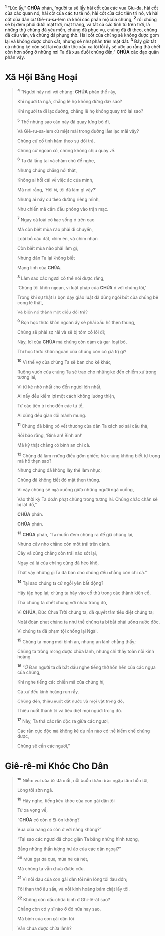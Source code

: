 <sup><b>1</b></sup> “Lúc ấy,” **CHÚA** phán, “người ta sẽ lấy hài cốt của các vua Giu-đa, hài cốt của các quan nó, hài cốt của các tư tế nó, hài cốt của các tiên tri nó, và hài cốt của dân cư Giê-ru-sa-lem ra khỏi các phần mộ của chúng, <sup><b>2</b></sup> rồi chúng sẽ bị đem phơi dưới mặt trời, mặt trăng, và tất cả các tinh tú trên trời, là những thứ chúng đã yêu mến, chúng đã phục vụ, chúng đã đi theo, chúng đã cầu vấn, và chúng đã phụng thờ. Hài cốt của chúng sẽ không được gom lại và không được chôn cất, nhưng sẽ như phân trên mặt đất. <sup><b>3</b></sup> Bấy giờ tất cả những kẻ còn sót lại của dân tộc xấu xa tội lỗi ấy sẽ ước ao rằng thà chết còn hơn sống ở những nơi Ta đã xua đuổi chúng đến,” **CHÚA** các đạo quân phán vậy.

# Xã Hội Băng Hoại

> <sup><b>4</b></sup> “Ngươi hãy nói với chúng: **CHÚA** phán thế này,
>
> Khi người ta ngã, chẳng lẽ họ không đứng dậy sao?
>
> Khi người ta đi lạc đường, chẳng lẽ họ không quay trở lại sao?
>
> <sup><b>5</b></sup> Thế nhưng sao dân này đã quay lưng bỏ đi,
>
> Và Giê-ru-sa-lem cứ miệt mài trong đường lầm lạc mãi vậy?
>
> Chúng cứ cố tình bám theo sự dối trá,
>
> Chúng cứ ngoan cố, chúng không chịu quay về.
>
> <sup><b>6</b></sup> Ta đã lắng tai và chăm chú để nghe,
>
> Nhưng chúng chẳng nói thật,
>
> Không ai hối cải về việc ác của mình,
>
> Mà nói rằng, ‘Hỡi ôi, tôi đã làm gì vậy?’
>
> Nhưng ai nấy cứ theo đường riêng mình,
>
> Như chiến mã cắm đầu phóng vào trận mạc.
>
> <sup><b>7</b></sup> Ngay cả loài cò hạc sống ở trên cao
>
> Mà còn biết mùa nào phải di chuyển,
>
> Loài bồ câu đất, chim én, và chim nhạn
>
> Còn biết mùa nào phải làm gì,
>
> Nhưng dân Ta lại không biết
>
> Mạng lịnh của **CHÚA**.
>
> <sup><b>8</b></sup> Làm sao các ngươi có thể nói được rằng,
>
> ‘Chúng tôi khôn ngoan, vì luật pháp của **CHÚA** ở với chúng tôi,’
>
> Trong khi sự thật là bọn dạy giáo luật đã dùng ngòi bút của chúng bẻ cong lẽ thật,
>
> Và biến nó thành một điều dối trá?
>
> <sup><b>9</b></sup> Bọn học thức khôn ngoan ấy sẽ phải xấu hổ thẹn thùng,
>
> Chúng sẽ phải sợ hãi và sẽ bị tóm cổ lôi đi;
>
> Này, lời của **CHÚA** mà chúng còn dám cả gan loại bỏ,
>
> Thì học thức khôn ngoan của chúng còn có giá trị gì?
>
> <sup><b>10</b></sup> Vì thế vợ của chúng Ta sẽ ban cho kẻ khác,
>
> Ruộng vườn của chúng Ta sẽ trao cho những kẻ đến chiếm xứ trong tương lai,
>
> Vì từ kẻ nhỏ nhất cho đến người lớn nhất,
>
> Ai nấy đều kiếm lợi một cách không lương thiện,
>
> Từ các tiên tri cho đến các tư tế,
>
> Ai cũng đều gian dối mánh mung.
>
> <sup><b>11</b></sup> Chúng đã băng bó vết thương của dân Ta cách sơ sài cẩu thả,
>
> Rồi bảo rằng, ‘Bình an! Bình an!’
>
> Mà kỳ thật chẳng có bình an chi cả.
>
> <sup><b>12</b></sup> Chúng đã làm những điều gớm ghiếc; há chúng không biết tự trọng mà hổ thẹn sao?
>
> Nhưng chúng đã không lấy thế làm nhục;
>
> Chúng đã không biết đỏ mặt thẹn thùng.
>
> Vì vậy chúng sẽ ngã xuống giữa những người ngã xuống,
>
> Vào thời kỳ Ta đoán phạt chúng trong tương lai. Chúng chắc chắn sẽ bị lật đổ,”
>
> **CHÚA** phán.
>
> **CHÚA** phán.
>
> <sup><b>13</b></sup> **CHÚA** phán, “Ta muốn đem chúng ra để giữ chúng lại,
>
> Nhưng cây nho chẳng còn một trái trên cành,
>
> Cây vả cũng chẳng còn trái nào sót lại,
>
> Ngay cả lá của chúng cũng đã héo khô,
>
> Thật vậy những gì Ta đã ban cho chúng đều chẳng còn chi cả.”
>
> <sup><b>14</b></sup> Tại sao chúng ta cứ ngồi yên bất động?
>
> Hãy tập họp lại; chúng ta hãy vào cố thủ trong các thành kiên cố,
>
> Thà chúng ta chết chung với nhau trong đó,
>
> Vì **CHÚA**, Đức Chúa Trời chúng ta, đã quyết tâm tiêu diệt chúng ta;
>
> Ngài đoán phạt chúng ta như thể chúng ta bị bắt phải uống nước độc,
>
> Vì chúng ta đã phạm tội chống lại Ngài.
>
> <sup><b>15</b></sup> Chúng ta mong mỏi bình an, nhưng an lành chẳng thấy;
>
> Chúng ta trông mong được chữa lành, nhưng chỉ thấy toàn nỗi kinh hoàng.
>
> <sup><b>16</b></sup> “Ở Đan người ta đã bắt đầu nghe tiếng thở hổn hển của các ngựa của chúng,
>
> Khi nghe tiếng các chiến mã của chúng hí,
>
> Cả xứ đều kinh hoàng run rẩy.
>
> Chúng đến, thiêu nuốt đất nước và mọi vật trong đó,
>
> Thiêu nuốt thành trì và tiêu diệt mọi người trong đó.
>
> <sup><b>17</b></sup> Này, Ta thả các rắn độc ra giữa các ngươi,
>
> Các rắn cực độc mà không kẻ dụ rắn nào có thể kiềm chế chúng được,
>
> Chúng sẽ cắn các ngươi,”

# Giê-rê-mi Khóc Cho Dân

> <sup><b>18</b></sup> Niềm vui của tôi đã mất, nỗi buồn thảm tràn ngập tâm hồn tôi,
>
> Lòng tôi sờn ngã.
>
> <sup><b>19</b></sup> Hãy nghe, tiếng kêu khóc của con gái dân tôi
>
> Từ xa vọng về,
>
> “**CHÚA** có còn ở Si-ôn không?
>
> Vua của nàng có còn ở với nàng không?”
>
> “Tại sao các ngươi đã chọc giận Ta bằng những hình tượng,
>
> Bằng những thần tượng hư ảo của các dân ngoại?”
>
> <sup><b>20</b></sup> Mùa gặt đã qua, mùa hè đã hết,
>
> Mà chúng ta vẫn chưa được cứu.
>
> <sup><b>21</b></sup> Vì nỗi đau của con gái dân tôi nên lòng tôi đau đớn;
>
> Tôi than thở âu sầu, và nỗi kinh hoàng bám chặt lấy tôi.
>
> <sup><b>22</b></sup> Không còn dầu chữa bịnh ở Ghi-lê-át sao?
>
> Chẳng còn có y sĩ nào ở đó nữa hay sao,
>
> Mà bịnh của con gái dân tôi
>
> Vẫn chưa được chữa lành?
